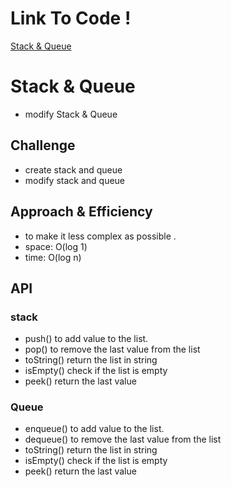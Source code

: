 # Link To Code !

[Stack & Queue](https://github.com/IbrahimAljabr/data-structures-and-algorithms/blob/master/javascript/code-challenges/stacksAndQueues/stacks-and-queues.js)

# Stack & Queue

- modify Stack & Queue

## Challenge

- create stack and queue
- modify stack and queue

## Approach & Efficiency

- to make it less complex as possible .
- space: O(log 1)
- time: O(log n)

## API

### stack

- push() to add value to the list.
- pop() to remove the last value from the list
- toString() return the list in string
- isEmpty() check if the list is empty
- peek() return the last value

### Queue

- enqueue() to add value to the list.
- dequeue() to remove the last value from the list
- toString() return the list in string
- isEmpty() check if the list is empty
- peek() return the last value

